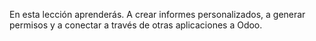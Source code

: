 En esta lección aprenderás. A crear informes personalizados, a generar permisos y a conectar a través de otras aplicaciones a Odoo.
